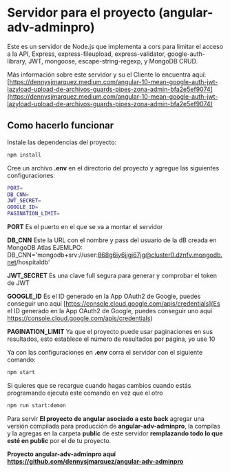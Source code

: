 # Servidor para el proyecto (angular-adv-adminpro)

Este es un servidor de Node.js que implementa a cors para limitar el acceso a la API, Express, express-fileupload,
express-validator, google-auth-library, JWT, mongoose, escape-string-regexp, y MongoDB CRUD.

Más información sobre este servidor y su el Cliente lo encuentra aquí:
[https://dennysjmarquez.medium.com/angular-10-mean-google-auth-jwt-lazyload-upload-de-archivos-guards-pipes-zona-admin-bfa2e5ef9074](https://dennysjmarquez.medium.com/angular-10-mean-google-auth-jwt-lazyload-upload-de-archivos-guards-pipes-zona-admin-bfa2e5ef9074)


## Como hacerlo funcionar

Instale las dependencias del proyecto:

```bash
npm install
```

Cree un archivo **.env** en el directorio del proyecto y agregue las siguientes configuraciones:

```bash
PORT=
DB_CNN=
JWT_SECRET=
GOOGLE_ID=
PAGINATION_LIMIT=
```

**PORT** Es el puerto en el que se va a montar el servidor

**DB_CNN** Este la URL con el nombre y pass del usuario de la dB creada en MongoDB Atlas
EJEMLPO: DB_CNN='mongodb+srv://user:868g6iy6jjgj67jg@cluster0.dznfv.mongodb.net/hospitaldb'

**JWT_SECRET** Es una clave full segura para generar y comprobar el token de JWT

**GOOGLE_ID** Es el ID generado en la App OAuth2 de Google, puedes conseguir uno aquí 
[https://console.cloud.google.com/apis/credentials](Es el ID generado en la App OAuth2 de Google, puedes conseguir uno aquí https://console.cloud.google.com/apis/credentials)

**PAGINATION_LIMIT** Ya que el proyecto puede usar paginaciones en sus resultados, esto establece el número de resultados por página, yo use 10

Ya con las configuraciones en **.env** corra el servidor con el siguiente comando:

```bash
npm start
```

Si quieres que se recargue cuando hagas cambios cuando estás programando ejecuta este comando en vez que el otro

```bash
npm run start:demon
```

Para servir **El proyecto de angular asociado a este back** agregar una versión compilada para producción de **angular-adv-adminpro**, la compilas y la agregas en la carpeta **public** de este servidor **remplazando todo lo que esté en public** por el de tu proyecto.

**Proyecto angular-adv-adminpro aquí https://github.com/dennysjmarquez/angular-adv-adminpro**
